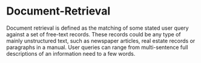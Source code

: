 # Document-Retrieval


Document retrieval is defined as the matching of some stated user query against a set of free-text records. These records could be any type of mainly unstructured text, such as newspaper articles, real estate records or paragraphs in a manual. User queries can range from multi-sentence full descriptions of an information need to a few words.
